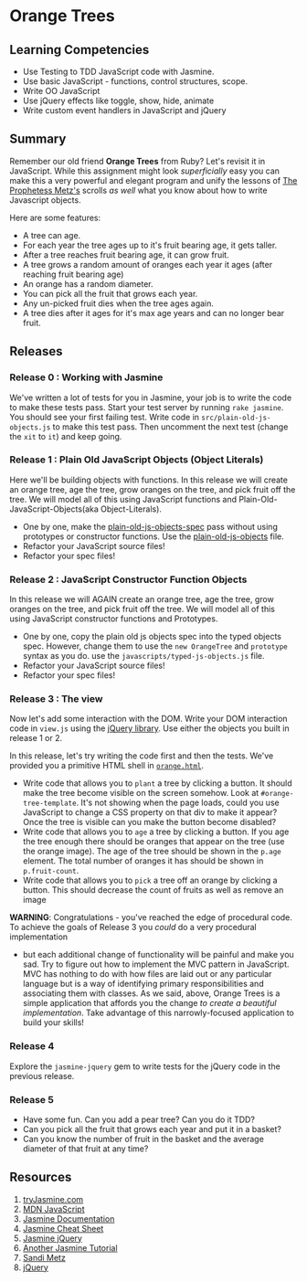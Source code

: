 # Orange Trees

## Learning Competencies

* Use Testing to TDD JavaScript code with Jasmine.
* Use basic JavaScript - functions, control structures, scope.
* Write OO JavaScript
* Use jQuery effects like toggle, show, hide, animate
* Write custom event handlers in JavaScript and jQuery

## Summary

Remember our old friend **Orange Trees** from Ruby? Let's revisit it in
JavaScript.  While this assignment might look _superficially_ easy you can make
this a very powerful and elegant program and unify the lessons of [The
Prophetess Metz's][metz] scrolls *as well* what you know about how to write
Javascript objects.

Here are some features:

* A tree can age.
* For each year the tree ages up to it's fruit bearing age, it gets taller.
* After a tree reaches fruit bearing age, it can grow fruit.
* A tree grows a random amount of oranges each year it ages (after reaching
  fruit bearing age)
* An orange has a random diameter.
* You can pick all the fruit that grows each year.
* Any un-picked fruit dies when the tree ages again.
* A tree dies after it ages for it's max age years and can no longer bear
  fruit.

## Releases

### Release 0 : Working with Jasmine

We've written a lot of tests for you in Jasmine, your job is to write the code
to make these tests pass.  Start your test server by running `rake jasmine`.
You should see your first failing test.  Write code in
`src/plain-old-js-objects.js` to make this test pass.  Then uncomment the next
test (change the `xit` to `it`) and keep going.

### Release 1 : Plain Old JavaScript Objects (Object Literals)

Here we'll be building objects with functions. In this release we will create an
orange tree, age the tree, grow oranges on the tree, and pick fruit off the
tree.  We will model all of this using JavaScript functions and
Plain-Old-JavaScript-Objects(aka Object-Literals).

* One by one, make the
  [plain-old-js-objects-spec](./spec/javascripts/plain_old_js_objects_spec.js)
  pass without using prototypes or constructor functions. Use the
  [plain-old-js-objects](./javascripts/plain-old-js-objects.js) file.
* Refactor your JavaScript source files!
* Refactor your spec files!

### Release 2 : JavaScript Constructor Function Objects

In this release we will AGAIN create an orange tree, age the tree, grow oranges
on the tree, and pick fruit off the tree.  We will model all of this using
JavaScript constructor functions and Prototypes.

* One by one, copy the plain old js objects spec into the typed objects spec.
  However, change them to use the `new OrangeTree` and `prototype` syntax as you
  do. use the `javascripts/typed-js-objects.js` file.
* Refactor your JavaScript source files!
* Refactor your spec files!

### Release 3 : The view

Now let's add some interaction with the DOM. Write your DOM interaction code in
`view.js` using the [jQuery library][]. Use either the
objects you built in release 1 or 2.

In this release, let's try writing the code first and then the tests.  We've
provided you a primitive HTML shell in [`orange.html`](./source/orange.html).

* Write code that allows you to `plant` a tree by clicking a button. It should
  make the tree become visible on the screen somehow.  Look at
  `#orange-tree-template`.  It's not showing when the page loads, could you use
  JavaScript to change a CSS property on that div to make it appear?  Once the
  tree is visible can you make the button become disabled?
* Write code that allows you to `age` a tree by clicking a button.  If you age
  the tree enough there should be oranges that appear on the tree (use the
  orange image).  The age of the tree should be shown in the `p.age` element.
  The total number of oranges it has should be shown in `p.fruit-count`.
* Write code that allows you to `pick` a tree off an orange by clicking a
  button.  This should decrease the count of fruits as well as remove an image

**WARNING**:  Congratulations - you've reached the edge of procedural code.  To
achieve the goals of Release 3 you _could_ do a very procedural implementation
- but each additional change of functionality will be painful and make you sad.
Try to figure out how to implement the MVC pattern in JavaScript.  MVC has
nothing to do with how files are laid out or any particular language but is a
way of identifying primary responsibilities and associating them with classes.
As we said, above, Orange Trees is a simple application that affords you the
change _to create a beautiful implementation_.  Take advantage of this
narrowly-focused application to build your skills!

### Release 4

Explore the `jasmine-jquery` gem to write tests for the jQuery code in the
previous release.

### Release 5

* Have some fun.  Can you add a pear tree? Can you do it TDD?
* Can you pick all the fruit that grows each year and put it in a basket?
* Can you know the number of fruit in the basket and the average diameter of
  that fruit at any time?

## Resources

1. [tryJasmine.com](http://tryjasmine.com)
1. [MDN JavaScript](https://developer.mozilla.org/en-US/docs/Web/JavaScript/Guide)
1. [Jasmine Documentation](https://jasmine.github.io/)
1. [Jasmine Cheat Sheet](http://www.cheatography.com/citguy/cheat-sheets/jasmine-js-testing/)
1. [Jasmine jQuery](https://github.com/velesin/jasmine-jquery)
1. [Another Jasmine Tutorial](http://evanhahn.com/how-do-i-jasmine/)
1. [Sandi Metz][metz]
1. [jQuery][jQuery library]

[metz]: http://www.sandimetz.com/
[jQuery library]: http://jquery.com/
